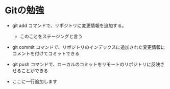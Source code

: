# Gitの勉強
- git add コマンドで、リポジトリに変更情報を追加する。
    - このことをステージングと言う
- git commit コマンドで、リポジトリのインデックスに追加された変更情報にコメントを付けてコミットできる
- git push コマンドで、ローカルのコミットをリモートのリポジトリに反映させることができる

- ここに一行追加します
